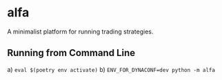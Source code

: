 # alfa
A minimalist platform for running trading strategies.

## Running from Command Line
 a) `eval $(poetry env activate)`
 b) `ENV_FOR_DYNACONF=dev python -m alfa`
